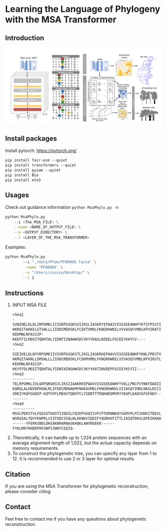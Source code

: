 # Learning the Language of Phylogeny with the MSA Transformer

## Introduction

<img src="https://github.com/Cassie818/MsaPhylo/blob/main/Figures/fig1.png" width=800>


## Install packages

Install pytorch: https://pytorch.org/

```
pip install fair-esm --quiet
pip install transformers --quiet
pip install pysam --quiet
pip install Bio
pip install ete3
```

## Usages

Check out guidance information ```python MsaPhylo.py -h ```

```bash
python MsaPhylo.py
    --i <The_MSA_FILE> \
    --name <NAME_OF_OUTPUT_FILE> \
    --o <OUTPUT_DIRECTORY> \
    --l <LAYER_OF_THE_MSA_TRANSFORMER>
```

Examples:

``` bash
python MsaPhylo.py
        --i "./data/Pfam/PF00066.fasta" \
        --name 'PF00066' \
        --o "/Users/cassie/Desktop/" \
        --l 2
```

## Instructions

<ol>

<li> INPUT MSA FILE

```
>Seq1
-SVNINELDLDLIRPGMKLIIIGRPGSGKSVIIKSLIASKRYIPAAIVISGSEEANHFYKTIFPSCFIYNKFNISIIEKI
HKRQITAKNILGTSWLLLIIDDCMDDSKLFCEKTVMDLFKNGRHWNILVVVASQYVMDLKPVIRATIDGVFLLREPNMTY
KEKMWLNFASIIP-KKEFFILMEKITQDHTALYIDNTIINAHWSDCVKYYKASLNIDELFGCEEYKAYCV----
>Seq2
-SIEIKELDLNYVRPGMKIIVIGRPGSGKSTLIKSLIASKRHIPAAVVISGSEEANHFYKNLFPECFVYNKFNLSLIDRI
HKRQITAKNLLDMSWLLLIIDDCMDDSKLFCDKMVMDLFKNGRHWNILVIVASQYVMDLKPVIRSTLDGVFLLREPNMSY
KEKMWLNFASIIP-KKYFFDLMEEITQDHTALYIDNTAINSHWSDCVKYYKATINVDEPFGCEEYKSYII----
>Seq3
----------TELRPGMKLIVLGKPQRGKSVLIKSIIAAKRHIPAAVVISGSEEANHFYSKLLPNCFVYNKFDADIITRV
KQRQLALKNVDPHSWLMLIFDDCMDNAKMFNHEAVMDLFKNGRHWNVLVIIASQYIMDLNASLRCCIDGIFLFTETSQTC
VDKIYKQFGGNIP-KQTFHTLMEKVTQDHTCLYIDNTTTRQKWEDMVRYYKAPLDADVGFGFKDY---------
>Seq4
----------MSSLPDKSTVLFGESGTGKSTIIDDILFQIKPVGQIIVFCPTDRNNKAYSGRVPLPCIHDKITDEVLRDI
WSRQSALTQVYKNPRLVIIFDDCSSQLNLKKNKVIQDIFYQGRHVFITTLIAIQTDKVLDPEIKKNAFVSIFTEETCASS
------YFERKSNDLDKEAKNRARNASKHQKLAWVRDEKR------FYKLMATKHDDFRFGNPIIWNYCEQIQ-
```

</li>

<li> Theoretically, it can handle up to 1,024 protein sequences with an average alignment length of 1,022, but the actual capacity depends on memory requirements.</li>
<li> To construct the phylogenetic tree, you can specify any layer from 1 to 12. It is recommended to use 2 or 3 layer for optimal results.</li>
</ol>

## Citation

If you are using the MSA Transformer for phylogenetic reconstruction, please consider citing:

## Contact

Feel free to contact me if you have any questions about phylogenetic reconstruction.

